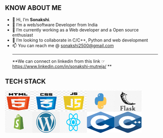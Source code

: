 ## KNOW ABOUT ME
- 👋 Hi, I’m <b>Sonakshi</b>.
- 👀 I’m a web/software Developer from India
- 🌱 I’m currently working as a Web developer and a Open source enthusiast
- 💞️ I’m looking to collaborate in C/C++, Python and web development
- 📫 You can reach me @ sonakshi2500@gmail.com
<br><hr>
**We can connect on linkedin from this link ☞
https://www.linkedin.com/in/sonakshi-mutreja/ **

## TECH STACK
<img src="img/HTML.PNG" width=90px height=70px style="float:left !important;"> &nbsp;&nbsp; <img src="img/CSS.png" width=90px height=70px style="float:left !important;"> &nbsp; &nbsp;<img src="img/JS.png" width=90px height=70px style="float:left !important;"> &nbsp;&nbsp; <img src="img/PYTHON.jpg" width=90px height=70px style="float:left !important;"> &nbsp;&nbsp; <img src="img/FLASK.png" width=90px height=70px style="float:left !important;"> &nbsp; &nbsp;<img src="img/SHOPIFY.png" width=90px height=70px style="float:left !important;"> &nbsp;&nbsp; <img src="img/WORDPRESS.png" width=90px height=70px style="float:left !important;"> &nbsp; &nbsp;<img src="img/REACT.jpg" width=90px height=70px style="float:left !important;"> &nbsp;&nbsp;<img src="img/c.png" width=90px height=70px style="float:left !important;"> &nbsp; &nbsp;<img src="img/cpp.svg" width=90px height=70px style="float:left !important;"> &nbsp;&nbsp;


